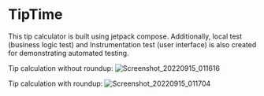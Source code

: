 # TipTime
This tip calculator is built using jetpack compose. Additionally, local test (business logic test) and Instrumentation test (user interface) is also created for demonstrating automated testing.

Tip calculation without roundup:
![Screenshot_20220915_011616](https://user-images.githubusercontent.com/19203471/190279431-518938ce-791a-4eaa-bbac-cdbe976ca645.png)

Tip calculation with roundup:
![Screenshot_20220915_011704](https://user-images.githubusercontent.com/19203471/190279432-81089b99-0dcd-4cd6-a06b-70bd7a25ffdf.png)
